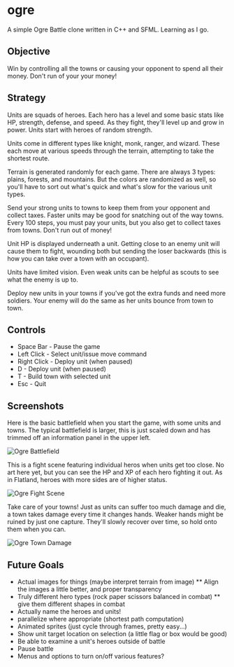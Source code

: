ogre
====
A simple Ogre Battle clone written in C++ and SFML.  Learning as I go.

Objective
---------
Win by controlling all the towns or causing your opponent to spend all their money.  Don't run of your your money!

Strategy
--------
Units are squads of heroes.  Each hero has a level and some basic stats like HP, strength, defense, and speed.  As they fight, they'll level up and grow in power.  Units start with heroes of random strength.

Units come in different types like knight, monk, ranger, and wizard.  These each move at various speeds through the terrain, attempting to take the shortest route.

Terrain is generated randomly for each game.  There are always 3 types: plains, forests, and mountains.  But the colors are randomized as well, so you'll have to sort out what's quick and what's slow for the various unit types. 

Send your strong units to towns to keep them from your opponent and collect taxes.  Faster units may be good for snatching out of the way towns.  Every 100 steps, you must pay your units, but you also get to collect taxes from towns.  Don't run out of money!

Unit HP is displayed underneath a unit.  Getting close to an enemy unit will cause them to fight, wounding both but sending the loser backwards (this is how you can take over a town with an occupant).

Units have limited vision.  Even weak units can be helpful as scouts to see what the enemy is up to.

Deploy new units in your towns if you've got the extra funds and need more soldiers.  Your enemy will do the same as her units bounce from town to town.


Controls
--------
* Space Bar - Pause the game
* Left Click - Select unit/issue move command
* Right Click - Deploy unit (when paused)
* D - Deploy unit (when paused)
* T - Build town with selected unit
* Esc - Quit

Screenshots
-----------
Here is the basic battlefield when you start the game, with some units and towns.  The typical battlefield is larger, this is just scaled down and has trimmed off an information panel in the upper left.

![Ogre Battlefield](resources/limited_vision.jpg?raw=true "Initial Battlefield")

This is a fight scene featuring individual heros when units get too close.  No art here yet, but you can see the HP and XP of each hero fighting it out.  As in Flatland, heroes with more sides are of higher status.

![Ogre Fight Scene](resources/fightscene.jpg?raw=true "Core Fight Scene")

Take care of your towns!  Just as units can suffer too much damage and die, a town takes damage every time it changes hands.  Weaker hands might be ruined by just one capture.  They'll slowly recover over time, so hold onto them when you can.

![Ogre Town Damage](resources/town_destruction.jpg?raw=true "Town Destruction")


Future Goals
------------
* Actual images for things (maybe interpret terrain from image)
  ** Align the images a little better, and proper transparency
* Truly different hero types (rock paper scissors balanced in combat)
  ** give them different shapes in combat
* Actually name the heroes and units!
* parallelize where appropriate (shortest path computation)
* Animated sprites (just cycle through frames, pretty easy...)
* Show unit target location on selection (a little flag or box would be good)
* Be able to examine a unit's heroes outside of battle
* Pause battle
* Menus and options to turn on/off various features?
